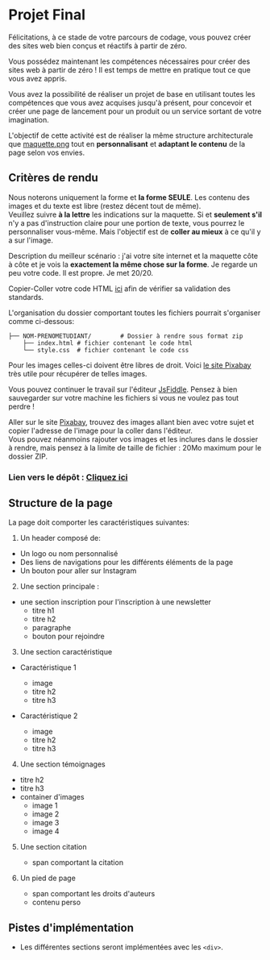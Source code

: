 # Projet Final

Félicitations, à ce stade de votre parcours de codage, vous pouvez créer des sites web bien conçus et réactifs à partir de zéro.

Vous possédez maintenant les compétences nécessaires pour créer des sites web à partir de zéro ! Il est temps de mettre en pratique tout ce que vous avez appris.

Vous avez la possibilité de réaliser un projet de base en utilisant toutes les compétences que vous avez acquises jusqu'à présent, pour concevoir et créer une page de lancement pour un produit ou un service sortant de votre imagination.

L'objectif de cette activité est de réaliser la même structure architecturale que [maquette.png](./maquette.png) tout en **personnalisant** et **adaptant le contenu** de la page selon vos envies.  

## Critères de rendu

Nous noterons uniquement la forme et **la forme SEULE**. Les contenu des images et du texte est libre (restez décent tout de même).  
Veuillez suivre **à la lettre** les indications sur la maquette. Si et **seulement s'il** n'y a pas d'instruction claire pour une portion de texte, vous pourrez le personnaliser vous-même. Mais l'objectif est de **coller au mieux** à ce qu'il y a sur l'image.  

Description du meilleur scénario : j'ai votre site internet et la maquette côte à côte et je vois la **exactement la même chose sur la forme**. Je regarde un peu votre code. Il est propre. Je met 20/20.

Copier-Coller votre code HTML [ici](https://validator.w3.org/#validate_by_input) afin de vérifier sa validation des standards.

L'organisation du dossier comportant toutes les fichiers pourrait s'organiser comme ci-dessous:

```
├── NOM-PRENOMETUDIANT/        # Dossier à rendre sous format zip
    ├── index.html # fichier contenant le code html
    └── style.css  # fichier contenant le code css
```

Pour les images celles-ci doivent être libres de droit. Voici [le site Pixabay](https://pixabay.com/fr/) très utile  pour récupérer de telles images.

Vous pouvez continuer le travail sur l'éditeur [JsFiddle](https://jsfiddle.net/). Pensez à bien sauvegarder sur votre machine les fichiers si vous ne voulez pas tout perdre !

Aller sur le site [Pixabay](https://pixabay.com/fr/), trouvez des images allant bien avec votre sujet et copier l'adresse de l'image pour la coller dans l'éditeur.  
Vous pouvez néanmoins rajouter vos images et les inclures dans le dossier à rendre, mais pensez à la limite de taille de fichier : 20Mo maximum pour le dossier ZIP.

### Lien vers le dépôt : <a href="https://moodle.ucly.fr/20-21/mod/assign/view.php?id=33814" target="_blank">Cliquez ici</a>


## Structure de la page

La page doit comporter les caractéristiques suivantes:

1. Un header composé de:
  - Un logo ou nom personnalisé 
  - Des liens de navigations pour les différents éléments de la page
  - Un bouton pour aller sur Instagram 
  
2. Une section principale :
  - une section inscription pour l'inscription à une newsletter
    - titre h1
    - titre h2
    - paragraphe
    - bouton pour rejoindre
    
3. Une section caractéristique 
  - Caractéristique 1
    - image
    - titre h2
    - titre h3
    
  - Caractéristique 2
    - image
    - titre h2
    - titre h3

4. Une section témoignages
  - titre h2
  - titre h3
  - container d'images
    - image 1
    - image 2
    - image 3
    - image 4
 
5. Une section citation
    - span comportant la citation
  
6. Un pied de page
 
    - span comportant les droits d'auteurs
    - contenu perso
    
## Pistes d'implémentation
- Les différentes sections seront implémentées avec les `<div>`.
